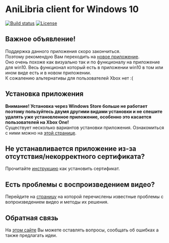 # AniLibria client for Windows 10

[![Build status](https://ci.appveyor.com/api/projects/status/mmy41v654e7e8jgd?svg=true)](https://ci.appveyor.com/project/trueromanus/anilibria-win)
[![License](https://raw.githubusercontent.com/anilibria/anilibria-win/master/license-MIT-green.svg?sanitize=true)](https://raw.githubusercontent.com/anilibria/anilibria-win/master/license-MIT-green.svg?sanitize=true)

## Важное объявление!

Поддержка данного приложения скоро закончиться.  
Поэтому рекомендую Вам переходить на [новое приложение](https://github.com/anilibria/anilibria-winmaclinux).  
Оно очень похоже как визуально так и по функционалу на приложение для win10. Весь функционал который есть в приложении win10 в том или ином виде есть и в новом приложении.  
К сожалению альтернативы для пользователей Xbox нет :(

## Установка приложения

**Внимание! Установка через Windows Store больше не работает поэтому пользуйтесь двумя другими видами установки и не спешите удалять уже установленное приложение, особенно это касается пользователей на Xbox One!**  
Существует несколько вариантов установки приложения. Ознакомиться с ними можно на [этой странице](https://anilibria.github.io/anilibria-win/).  

## Не устанавливается приложение из-за отсутствия/некорректного сертификата?

Прочитайте [инструкцию](https://github.com/anilibria/anilibria-win/blob/master/doc/certificate.md) как установить сертификат.

## Есть проблемы с воспроизведением видео?

Перейдите на [страницу](https://github.com/anilibria/anilibria-win/blob/master/doc/video-issues.md) на которой перечислены известные проблемы с вопроизведением видео и методы их решения. 

## Обратная связь

На [этом сайте](https://anilibriawin10.reformal.ru/) Вы можете оставлять вопросы, сообщать об ошибках а также предлагать идеи.
